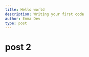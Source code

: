 ```yaml
---
title: Hello world
description: Writing your first code
author: Emma Dev
type: post
---
```

# post 2